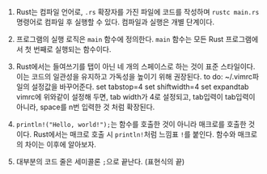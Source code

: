 1. Rust는 컴파일 언어로, `.rs` 확장자를 가진 파일에 코드를 작성하며 `rustc main.rs` 명령어로 컴파일 후 실행할 수 있다. 컴파일과 실행은 개별 단계이다.

2. 프로그램의 실행 로직은 `main` 함수에 정의한다. `main` 함수는 모든 Rust 프로그램에서 첫 번째로 실행되는 함수이다.

3. Rust에서는 들여쓰기를 탭이 아닌 네 개의 스페이스로 하는 것이 표준 스타일이다. 이는 코드의 일관성을 유지하고 가독성을 높이기 위해 권장된다.
to do:
~/.vimrc파일의 설정값을 바꾸어준다.
set tabstop=4
set shiftwidth=4
set expandtab
vimrc에 위와같이 설정해 두면, tab width가 4로 설정되고, tab입력이 tab입력이 아니라, space를 n번 입력한 것 처럼 확장된다.

4. `println!("Hello, world!");`는 함수를 호출한 것이 아니라 매크로를 호출한 것이다. Rust에서는 매크로 호출 시 `println!`처럼 느낌표 `!`를 붙인다. 함수와 매크로의 차이는 이후에 알아보자.

5. 대부분의 코드 줄은 세미콜론 `;`으로 끝난다. (표현식의 끝)
